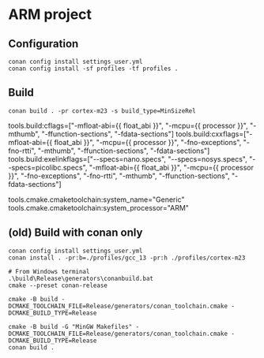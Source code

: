 # ARM project

## Configuration

    conan config install settings_user.yml
    conan config install -sf profiles -tf profiles .

## Build

    conan build . -pr cortex-m23 -s build_type=MinSizeRel


tools.build:cflags=["-mfloat-abi={{ float_abi }}", "-mcpu={{ processor }}", "-mthumb", "-ffunction-sections", "-fdata-sections"]
tools.build:cxxflags=["-mfloat-abi={{ float_abi }}", "-mcpu={{ processor }}", "-fno-exceptions", "-fno-rtti", "-mthumb", "-ffunction-sections", "-fdata-sections"]
tools.build:exelinkflags=["--specs=nano.specs", "--specs=nosys.specs", "--specs=picolibc.specs", "-mfloat-abi={{ float_abi }}", "-mcpu={{ processor }}", "-fno-exceptions", "-fno-rtti", "-mthumb", "-ffunction-sections", "-fdata-sections"]

tools.cmake.cmaketoolchain:system_name="Generic"
tools.cmake.cmaketoolchain:system_processor="ARM"


## (old) Build with conan only

    conan config install settings_user.yml
    conan install . -pr:b=./profiles/gcc_13 -pr:h ./profiles/cortex-m23

    # From Windows terminal
    .\build\Release\generators\conanbuild.bat
    cmake --preset conan-release

    cmake -B build -DCMAKE_TOOLCHAIN_FILE=Release/generators/conan_toolchain.cmake -DCMAKE_BUILD_TYPE=Release

    cmake -B build -G "MinGW Makefiles" -DCMAKE_TOOLCHAIN_FILE=Release/generators/conan_toolchain.cmake -DCMAKE_BUILD_TYPE=Release
    conan build .
